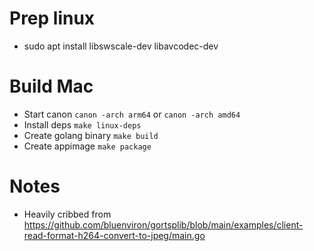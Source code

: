 
Prep linux
===

* sudo apt install libswscale-dev libavcodec-dev

Build Mac
===

* Start canon `canon -arch arm64` or `canon -arch amd64`
* Install deps `make linux-deps`
* Create golang binary `make build`
* Create appimage `make package`

Notes
===
* Heavily cribbed from https://github.com/bluenviron/gortsplib/blob/main/examples/client-read-format-h264-convert-to-jpeg/main.go


